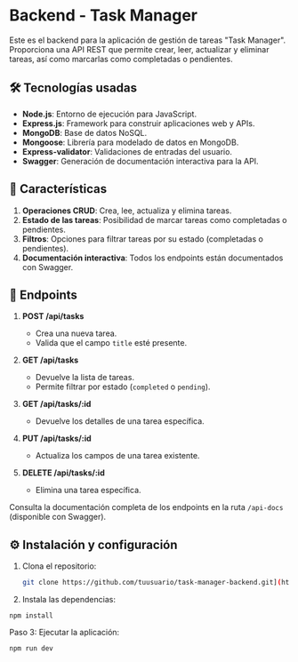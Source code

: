 # Backend - Task Manager

Este es el backend para la aplicación de gestión de tareas "Task Manager". Proporciona una API REST que permite crear, leer, actualizar y eliminar tareas, así como marcarlas como completadas o pendientes.

## 🛠️ Tecnologías usadas
- **Node.js**: Entorno de ejecución para JavaScript.
- **Express.js**: Framework para construir aplicaciones web y APIs.
- **MongoDB**: Base de datos NoSQL.
- **Mongoose**: Librería para modelado de datos en MongoDB.
- **Express-validator**: Validaciones de entradas del usuario.
- **Swagger**: Generación de documentación interactiva para la API.

## 📜 Características
1. **Operaciones CRUD**: Crea, lee, actualiza y elimina tareas.
2. **Estado de las tareas**: Posibilidad de marcar tareas como completadas o pendientes.
3. **Filtros**: Opciones para filtrar tareas por su estado (completadas o pendientes).
4. **Documentación interactiva**: Todos los endpoints están documentados con Swagger.

## 🚀 Endpoints
1. **POST /api/tasks**  
   - Crea una nueva tarea.  
   - Valida que el campo `title` esté presente.  

2. **GET /api/tasks**  
   - Devuelve la lista de tareas.  
   - Permite filtrar por estado (`completed` o `pending`).  

3. **GET /api/tasks/:id**  
   - Devuelve los detalles de una tarea específica.  

4. **PUT /api/tasks/:id**  
   - Actualiza los campos de una tarea existente.  

5. **DELETE /api/tasks/:id**  
   - Elimina una tarea específica.  

Consulta la documentación completa de los endpoints en la ruta `/api-docs` (disponible con Swagger).

## ⚙️ Instalación y configuración
1. Clona el repositorio:  
   ```bash
   git clone https://github.com/tuusuario/task-manager-backend.git](https://github.com/AndreaCastanoS/backend_task_manager.git
     ```
   
2. Instala las dependencias:
```
npm install
```

Paso 3: Ejecutar la aplicación:

   ```
   npm run dev

